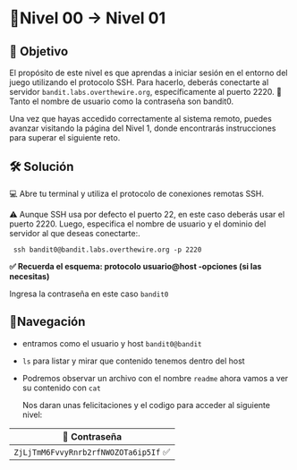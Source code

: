 # 🧩Nivel 00 → Nivel 01

## 🎯 Objetivo ##

El propósito de este nivel es que aprendas a iniciar sesión en el entorno del juego utilizando el protocolo SSH.
Para hacerlo, deberás conectarte al servidor `bandit.labs.overthewire.org`, específicamente al puerto 2220.
🔐 Tanto el nombre de usuario como la contraseña son bandit0.

Una vez que hayas accedido correctamente al sistema remoto, puedes avanzar visitando la página del Nivel 1, donde encontrarás instrucciones para superar el siguiente reto.

## 🛠️ Solución ##
💻 Abre tu terminal y utiliza el protocolo de conexiones remotas SSH. 

⚠️ Aunque SSH usa por defecto el puerto 22, en este caso deberás usar el puerto 2220. 
Luego, especifica el nombre de usuario y el dominio del servidor al que deseas conectarte:.

     ssh bandit0@bandit.labs.overthewire.org -p 2220

__✅ Recuerda el esquema: protocolo usuario@host -opciones (si las necesitas)__

Ingresa la contraseña en este caso <code>bandit0</code>

## 🧭Navegación 
- entramos como el usuario y host <code>bandit0@bandit</code>
- <code>ls</code> para listar y mirar que contenido tenemos dentro del host
- Podremos observar un archivo con el nombre <code>readme</code> ahora vamos a ver su
  contenido con <code>cat</code>
      
  Nos daran unas felicitaciones y el codigo para acceder al siguiente nivel:
  
<div align="center">

| 🔐 Contraseña |
|:-------------:|
| `ZjLjTmM6FvvyRnrb2rfNWOZOTa6ip5If` ✅ |

</div>






